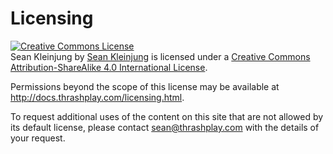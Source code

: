 # Licensing

<a rel="license" href="http://creativecommons.org/licenses/by-sa/4.0/"><img alt="Creative Commons License" style="border-width:0" src="https://i.creativecommons.org/l/by-sa/4.0/88x31.png" /></a><br /><span xmlns:dct="http://purl.org/dc/terms/" property="dct:title">Sean Kleinjung</span> by <a xmlns:cc="http://creativecommons.org/ns#" href="http://docs.thrashplay.com" property="cc:attributionName" rel="cc:attributionURL">Sean Kleinjung</a> is licensed under a <a rel="license" href="http://creativecommons.org/licenses/by-sa/4.0/">Creative Commons Attribution-ShareAlike 4.0 International License</a>.<br />

Permissions beyond the scope of this license may be available at <a xmlns:cc="http://creativecommons.org/ns#" href="http://docs.thrashplay.com/licensing.html" rel="cc:morePermissions">http://docs.thrashplay.com/licensing.html</a>.

To request additional uses of the content on this site that are not allowed by
its default license, please contact <a href="sean@thrashplay.com">sean@thrashplay.com</a>
with the details of your request.
